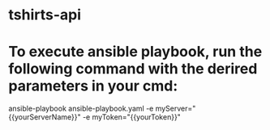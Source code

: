 # tshirts-api

# To execute ansible playbook, run the following command with the derired parameters in your cmd:
  ansible-playbook ansible-playbook.yaml -e myServer="{{yourServerName}}" -e myToken="{{yourToken}}"
